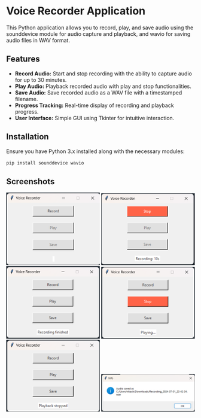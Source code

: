 # Voice Recorder Application

This Python application allows you to record, play, and save audio using the sounddevice module for audio capture and playback, and wavio for saving audio files in WAV format.

## Features

- **Record Audio:** Start and stop recording with the ability to capture audio for up to 30 minutes.
- **Play Audio:** Playback recorded audio with play and stop functionalities.
- **Save Audio:** Save recorded audio as a WAV file with a timestamped filename.
- **Progress Tracking:** Real-time display of recording and playback progress.
- **User Interface:** Simple GUI using Tkinter for intuitive interaction.

## Installation

Ensure you have Python 3.x installed along with the necessary modules:

```bash
pip install sounddevice wavio
```
## Screenshots 
<p align="center">
  <img src="Screenshot 1.png" width="250" />
  <img src="Screenshot 2.png" width="250" />
  <img src="Screenshot 3.png" width="250" />  
  <img src="Screenshot 4.png" width="250" />
  <img src="Screenshot 5.png" width="250" />
  <img src="Screenshot 6.png" width="250" />
</p>

